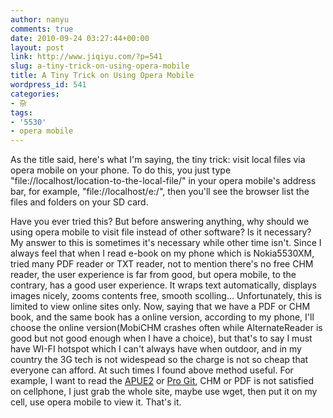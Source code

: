 ```yaml
---
author: nanyu
comments: true
date: 2010-09-24 03:27:44+00:00
layout: post
link: http://www.jiqiyu.com/?p=541
slug: a-tiny-trick-on-using-opera-mobile
title: A Tiny Trick on Using Opera Mobile
wordpress_id: 541
categories:
- 杂
tags:
- '5530'
- opera mobile
---
```


As the title said, here's what I'm saying, the tiny trick: visit local files via opera mobile on your phone. To do this, you just type "file://localhost/location-to-the-local-file/" in your opera mobile's address bar, for example, "file://localhost/e:/", then you'll see the browser list the files and folders on your SD card.

Have you ever tried this? But before answering anything, why should we using opera mobile to visit file instead of other software? Is it necessary? My answer to this is sometimes it's necessary while other time isn't. Since I always feel that when I read e-book on my phone which is Nokia5530XM, tried many PDF reader or TXT reader, not to mention there's no free CHM reader, the user experience is far from good, but opera mobile, to the contrary, has a good user experience. It wraps text automatically, displays images nicely, zooms contents free, smooth scolling... Unfortunately, this is limited to view online sites only. Now, saying that we have a PDF or CHM book, and the same book has a online version, according to my phone, I'll choose the online version(MobiCHM crashes often while AlternateReader is good but not good enough when I have a choice), but that's to say I must have WI-FI hotspot which I can't always have when outdoor, and in my country the 3G tech is not widespead so the charge is not so cheap that everyone can afford. At such times I found above method useful. For example, I want to read the [APUE2](http://book.chinaunix.net/special/ebook/addisonWesley/APUE2/) or [Pro Git](http://progit.org/book/), CHM or PDF is not satisfied on cellphone, I just grab the whole site, maybe use wget, then put it on my cell, use opera mobile to view it. That's it.
